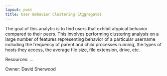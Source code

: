 ```yaml
---
layout: post
title: User Behavior Clustering (Aggregate)
---
```

The goal of this analytic is to find users that exhibit atypical behavior compared to their peers. This involves performing clustering analysis on a large number of features representing behavior of a particular username  including the frequency of parent and child processes running, the types of hosts they access, the average file size, file extension, drive, etc.

Resources: …

Owner: David Sherwood

